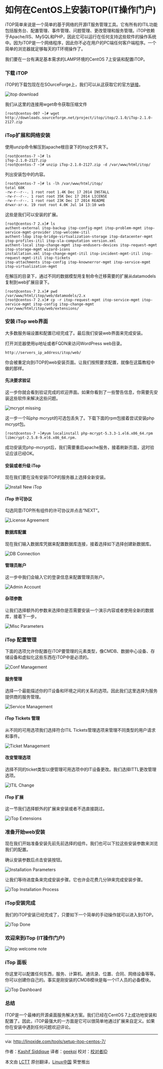 如何在CentOS上安装iTOP(IT操作门户)
================================================================================
iTOP简单来说是一个简单的基于网络的开源IT服务管理工具。它有所有的ITIL功能包括服务台、配置管理、事件管理、问题管理、更改管理和服务管理。iTOP依赖于Apache/IIS、MySQL和PHP，因此它可以运行在任何支持这些软件的操作系统中。因为iTOP是一个网络程序，因此你不必在用户的PC端任何客户端程序。一个简单的浏览器就足够每天的IT环境操作了。

我们要在一台有满足基本需求的LAMP环境的CentOS 7上安装和配置iTOP。

### 下载 iTOP ###

iTOP的下载包现在在SOurceForge上，我们可以从这获取它的官方[链接][1]。

![itop download](http://blog.linoxide.com/wp-content/uploads/2015/07/1-itop-download.png)

我们从这里的连接用wget命令获取压缩文件

    [root@centos-007 ~]# wget http://downloads.sourceforge.net/project/itop/itop/2.1.0/iTop-2.1.0-2127.zip

### iTop扩展和网络安装 ###

使用unzip命令解压到apache根目录下的itop文件夹下。

    [root@centos-7 ~]# ls
    iTop-2.1.0-2127.zip
    [root@centos-7 ~]# unzip iTop-2.1.0-2127.zip -d /var/www/html/itop/

列出安装包中的内容。

    [root@centos-7 ~]# ls -lh /var/www/html/itop/
    total 68K
    -rw-r--r--. 1 root root 1.4K Dec 17 2014 INSTALL
    -rw-r--r--. 1 root root 35K Dec 17 2014 LICENSE
    -rw-r--r--. 1 root root 23K Dec 17 2014 README
    drwxr-xr-x. 19 root root 4.0K Jul 14 13:10 web

这些是我们可以安装的扩展。

    [root@centos-7 2.x]# ls
    authent-external itop-backup itop-config-mgmt itop-problem-mgmt itop-service-mgmt-provider itop-welcome-itil
    authent-ldap itop-bridge-virtualization-storage itop-datacenter-mgmt itop-profiles-itil itop-sla-computation version.xml
    authent-local itop-change-mgmt itop-endusers-devices itop-request-mgmt itop-storage-mgmt wizard-icons
    installation.xml itop-change-mgmt-itil itop-incident-mgmt-itil itop-request-mgmt-itil itop-tickets
    itop-attachments itop-config itop-knownerror-mgmt itop-service-mgmt itop-virtualization-mgmt

在解压的目录下，通过不同的数据模型用复制命令迁移需要的扩展从datamodels复制到web扩展目录下。

    [root@centos-7 2.x]# pwd
    /var/www/html/itop/web/datamodels/2.x
    [root@centos-7 2.x]# cp -r itop-request-mgmt itop-service-mgmt itop-service-mgmt itop-config itop-change-mgmt /var/www/html/itop/web/extensions/

### 安装 iTop web界面 ###

大多数服务端设置和配置已经完成了。最后我们安装web界面来完成安装。

打开浏览器使用ip地址或者FQDN来访问WordPress web目录。

    http://servers_ip_address/itop/web/

你会被重定向到iTOP的web安装页面。让我们按照要求配置，就像在这篇教程中做的那样。

#### 先决要求验证 ####

这一步你就会看到验证完成的欢迎界面。如果你看到了一些警告信息，你需要先安装这些软件来解决这些问题。

![mcrypt missing](http://blog.linoxide.com/wp-content/uploads/2015/07/2-itop-web-install.png)

这一步一个叫php mcrypt的可选包丢失了。下载下面的rpm包接着尝试安装php mcrypt包。

    [root@centos-7 ~]#yum localinstall php-mcrypt-5.3.3-1.el6.x86_64.rpm libmcrypt-2.5.8-9.el6.x86_64.rpm.

成功安装完php-mcrypt后，我们需要重启apache服务，接着刷新页面，这时验证应该已经OK。

#### 安装或者升级 iTop ####

现在我们要在没有安装iTOP的服务器上选择全新安装。

![Install New iTop](http://blog.linoxide.com/wp-content/uploads/2015/07/3.png)

#### iTop 许可协议 ####

勾选同意iTOP所有组件的许可协议并点击“NEXT”。

![License Agreement](http://blog.linoxide.com/wp-content/uploads/2015/07/4.png)

#### 数据库配置 ####

现在我们输入数据库凭据来配置数据库连接，接着选择如下选择创建新数据库。

![DB Connection](http://blog.linoxide.com/wp-content/uploads/2015/07/5.png)

#### 管理员账户 ####

这一步中我们会输入它的登录信息来配置管理员账户。

![Admin Account](http://blog.linoxide.com/wp-content/uploads/2015/07/6.png)

#### 杂项参数 ####

让我们选择额外的参数来选择你是否需要安装一个演示内容或者使用全新的数据库，接着下一步。

![Misc Parameters](http://blog.linoxide.com/wp-content/uploads/2015/07/7.png)

### iTop 配置管理 ###

下面的选项允许你配置在iTOP要管理的元素类型，像CMDB、数据中心设备、存储设备和虚拟化这些东西在iTOP中是必须的。

![Conf Management](http://blog.linoxide.com/wp-content/uploads/2015/07/8.png)

#### 服务管理 ####

选择一个最能描述你的IT设备和环境之间的关系的选项。因此我们这里选择为服务提供商的服务管理。

![Service Management](http://blog.linoxide.com/wp-content/uploads/2015/07/9.png)

#### iTop Tickets 管理 ####

从不同的可用选项我们选择符合ITIL Tickets管理选项来管理不同类型的用户请求和事件。

![Ticket Management](http://blog.linoxide.com/wp-content/uploads/2015/07/10.png)

#### 改变管理选项 ####

选择不同的ticket类型以便管理可用选项中的IT设备更改。我们选择ITTL更改管理选项。

![ITIL Change](http://blog.linoxide.com/wp-content/uploads/2015/07/11.png)

#### iTop 扩展 ####

这一节我们选择额外的扩展来安装或者不选直接跳过。

![iTop Extensions](http://blog.linoxide.com/wp-content/uploads/2015/07/13.png)

### 准备开始web安装 ###

现在我们开始准备安装先前先前选择的组件。我们也可以下拉这些安装参数来浏览我们的配置。

确认安装参数后点击安装按钮。

![Installation Parameters](http://blog.linoxide.com/wp-content/uploads/2015/07/16.png)

让我们等待进度条来完成安装步骤。它也许会花费几分钟来完成安装步骤。

![iTop Installation Process](http://blog.linoxide.com/wp-content/uploads/2015/07/17.png)

### iTop安装完成 ###

我们的iTOP安装已经完成了，只要如下一个简单的手动操作就可以进入到iTOP。

![iTop Done](http://blog.linoxide.com/wp-content/uploads/2015/07/18.png)

### 欢迎来到iTop (IT操作门户) ###

![itop welcome note](http://blog.linoxide.com/wp-content/uploads/2015/07/20.png)

### iTop 面板 ###

你这里可以配置任何东西，服务、计算机、通讯录、位置、合同、网络设备等等。你可以创建你自己的。事实是刚安装的CMDB模块是每一个IT人员的必备模块。

![iTop Dashboard](http://blog.linoxide.com/wp-content/uploads/2015/07/19.png)

### 总结 ###

ITOP是一个最棒的开源桌面服务解决方案。我们已经在CentOS 7上成功地安装和配置了。因此，iTOP最强大的一方面是它可以很简单地通过扩展来自定义。如果你在安装中遇到任何问题欢迎评论。

--------------------------------------------------------------------------------

via: http://linoxide.com/tools/setup-itop-centos-7/

作者：[Kashif Siddique][a]
译者：[geekpi](https://github.com/geekpi)
校对：[校对者ID](https://github.com/校对者ID)

本文由 [LCTT](https://github.com/LCTT/TranslateProject) 原创翻译，[Linux中国](https://linux.cn/) 荣誉推出

[a]:http://linoxide.com/author/kashifs/
[1]:http://www.combodo.com/spip.php?page=rubrique&id_rubrique=8

